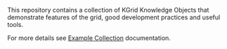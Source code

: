 This repository contains a collection of KGrid Knowledge Objects that demonstrate features 
of the grid, good development practices and useful tools.

For more details see [Example Collection](https://kgrid-objects.github.io/example-collection/) documentation.